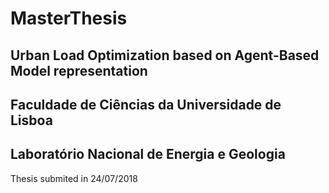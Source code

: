 # MasterThesis
## Urban Load Optimization based on Agent-Based Model representation
## Faculdade de Ciências da Universidade de Lisboa
## Laboratório Nacional de Energia e Geologia

Thesis submited in 24/07/2018
